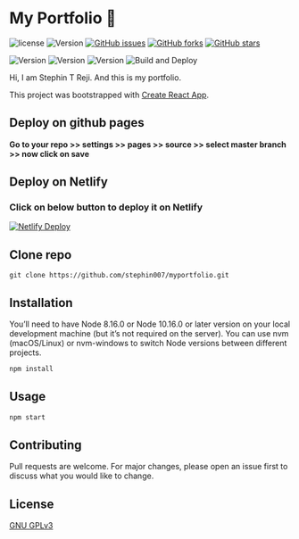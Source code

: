#  My Portfolio 📖

![license](https://img.shields.io/github/license/stephin007/myportfolio)
![Version](https://img.shields.io/github/commit-activity/y/stephin007/myportfolio)
[![GitHub issues](https://img.shields.io/github/issues/stephin007/myportfolio)](https://github.com/stephin007/myportfolio/issues)
[![GitHub forks](https://img.shields.io/github/forks/stephin007/myportfolio)](https://github.com/stephin007/myportfolio/network)
[![GitHub stars](https://img.shields.io/github/stars/stephin007/myportfolio)](https://github.com/stephin007/myportfolio/stargazers)


![Version](https://img.shields.io/github/contributors/stephin007/myportfolio)
![Version](https://img.shields.io/github/last-commit/stephin007/myportfolio)
![Version](https://img.shields.io/github/package-json/v/stephin007/myportfolio)
![Build and Deploy](https://github.com/stephin007/myportfolio/workflows/Build%20and%20Deploy/badge.svg)


Hi, I am Stephin T Reji. And this is my portfolio.

This project was bootstrapped with [Create React App](https://github.com/facebook/create-react-app).

## Deploy on github pages
**Go to your repo >> settings >> pages >> source >> select master branch >> now click on save**

## Deploy on Netlify
### Click on below button to deploy it on Netlify
[![Netlify Deploy](https://www.netlify.com/img/deploy/button.svg)](https://app.netlify.com/start/deploy?repository=https://github.com/stephin007/myportfolio)

## Clone repo
```
git clone https://github.com/stephin007/myportfolio.git
```

## Installation
You’ll need to have Node 8.16.0 or Node 10.16.0 or later version on your local development machine (but it’s not required on the server). You can use nvm (macOS/Linux) or nvm-windows to switch Node versions between different projects.

```bash
npm install
```

## Usage

```bash
npm start
```

## Contributing
Pull requests are welcome. For major changes, please open an issue first to discuss what you would like to change.

## License
[GNU GPLv3](https://choosealicense.com/licenses/gpl-3.0/)
